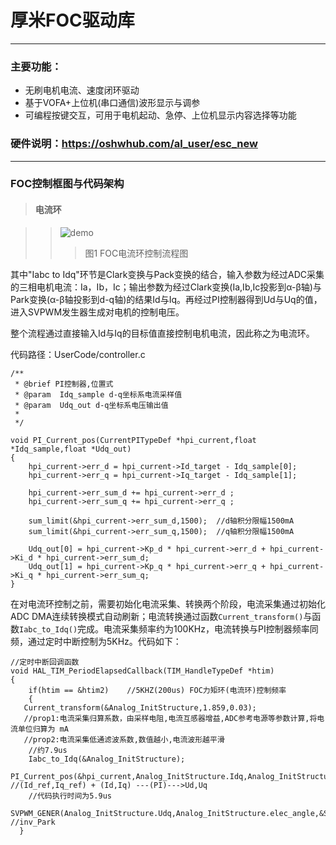# 厚米FOC驱动库
***
### 主要功能：
- 无刷电机电流、速度闭环驱动
- 基于VOFA+上位机(串口通信)波形显示与调参
- 可编程按键交互，可用于电机起动、急停、上位机显示内容选择等功能
### 硬件说明：https://oshwhub.com/al_user/esc_new
***
### FOC控制框图与代码架构
>#### 电流环

>>![demo](https://github.com/user-attachments/assets/081990b5-1d13-49b8-9f3b-1dc9025b1873)
>>>图1    FOC电流环控制流程图

其中"Iabc to Idq"环节是Clark变换与Pack变换的结合，输入参数为经过ADC采集的三相电机电流：Ia，Ib，Ic；输出参数为经过Clark变换(Ia,Ib,Ic投影到α-β轴)与Park变换(α-β轴投影到d-q轴)的结果Id与Iq。再经过PI控制器得到Ud与Uq的值，进入SVPWM发生器生成对电机的控制电压。

整个流程通过直接输入Id与Iq的目标值直接控制电机电流，因此称之为电流环。

代码路径：UserCode/controller.c


```
/**
 * @brief PI控制器,位置式
 * @param  Idq_sample d-q坐标系电流采样值
 * @param  Udq_out d-q坐标系电压输出值
 * 
 */

void PI_Current_pos(CurrentPITypeDef *hpi_current,float *Idq_sample,float *Udq_out)
{
	hpi_current->err_d = hpi_current->Id_target - Idq_sample[0];
	hpi_current->err_q = hpi_current->Iq_target - Idq_sample[1];

	hpi_current->err_sum_d += hpi_current->err_d ;
	hpi_current->err_sum_q += hpi_current->err_q ;
    
	sum_limit(&hpi_current->err_sum_d,1500);  //d轴积分限幅1500mA
	sum_limit(&hpi_current->err_sum_q,1500);  //q轴积分限幅1500mA

	Udq_out[0] = hpi_current->Kp_d * hpi_current->err_d + hpi_current->Ki_d * hpi_current->err_sum_d;
	Udq_out[1] = hpi_current->Kp_q * hpi_current->err_q + hpi_current->Ki_q * hpi_current->err_sum_q;
}
```
在对电流环控制之前，需要初始化电流采集、转换两个阶段，电流采集通过初始化ADC DMA连续转换模式自动刷新；电流转换通过函数```Current_transform()```与函数```Iabc_to_Idq()```完成。电流采集频率约为100KHz，电流转换与PI控制器频率同频，通过定时中断控制为5KHz。代码如下：
```
//定时中断回调函数      
void HAL_TIM_PeriodElapsedCallback(TIM_HandleTypeDef *htim)
{
	if(htim == &htim2)    //5KHZ(200us) FOC力矩环(电流环)控制频率
	{
   Current_transform(&Analog_InitStructure,1.859,0.03);  
   //prop1:电流采集归算系数，由采样电阻,电流互感器增益,ADC参考电源等参数计算,将电流单位归算为 mA
   //prop2:电流采集低通滤波系数,数值越小,电流波形越平滑
    //约7.9us
    Iabc_to_Idq(&Analog_InitStructure);
    PI_Current_pos(&hpi_current,Analog_InitStructure.Idq,Analog_InitStructure.Udq);    //(Id_ref,Iq_ref) + (Id,Iq) ---(PI)--->Ud,Uq
    //代码执行时间为5.9us
    SVPWM_GENER(Analog_InitStructure.Udq,Analog_InitStructure.elec_angle,&SVPWM_InitStructure,&htim1,prob); //inv_Park
  }
```
